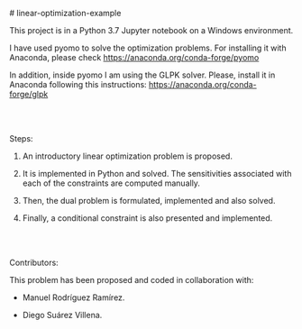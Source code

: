 \# linear-optimization-example

This project is in a Python 3.7 Jupyter notebook on a Windows environment. 

I have used pyomo to solve the optimization problems. For installing it with Anaconda, please check https://anaconda.org/conda-forge/pyomo

In addition, inside pyomo I am using the GLPK solver. Please, install it in Anaconda following this instructions: https://anaconda.org/conda-forge/glpk


<br/>

<br/>


Steps: 

1. An introductory linear optimization problem is proposed.

2. It is implemented in Python and solved. The sensitivities associated with each of the constraints are computed manually. 

3. Then, the dual problem is formulated, implemented and also solved. 

4. Finally, a conditional constraint is also presented and implemented. 


<br/>

<br/>


Contributors:

This problem has been proposed and coded in collaboration with:

+ Manuel Rodríguez Ramírez.

+ Diego Suárez Villena.
